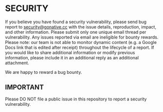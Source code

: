 # SECURITY

If you believe you have found a security vulnerability, please send bug report to security@gonative.cc with the issue details, reproduction, impact, and other information. Please submit only one unique email thread per vulnerability. Any issues reported via email are ineligible for bounty rewards. Please note: our team is not able to monitor dynamic content (e.g. a Google Docs link that is edited after receipt) throughout the lifecycle of a report. If you would like to share additional information or modify previous information, please include it in an additional reply as an additional attachment.

We are happy to reward a bug bounty.

## IMPORTANT

Please DO NOT file a public issue in this repository to report a security vulnerability.
